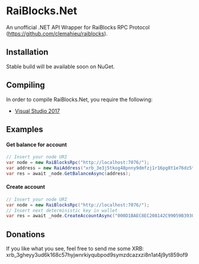 # RaiBlocks.Net

An unofficial .NET API Wrapper for RaiBlocks RPC Protocol (https://github.com/clemahieu/raiblocks).


## Installation 
Stable build will be available soon on NuGet.

## Compiling
In order to compile RaiBlocks.Net, you require the following:

- [Visual Studio 2017](https://www.microsoft.com/net/core#windowsvs2017)

## Examples

#### Get balance for account
```csharp
// Insert your node URI
var node = new RaiBlocksRpc("http://localhost:7076/"); 
var address = new RaiAddress("xrb_3e3j5tkog48pnny9dmfzj1r16pg8t1e76dz5tmac6iq689wyjfpi00000000");
var res = await _node.GetBalanceAsync(address);
```

#### Create account

```csharp
// Insert your node URI
var node = new RaiBlocksRpc("http://localhost:7076/"); 
// Insert next deterministic key in wallet
var res = await _node.CreateAccountAsync("000D1BAEC8EC208142C99059B393051BAC8380F9B5A2E6B2489A277D81789F3F");
```

## Donations
If you like what you see, feel free to send me some XRB:
xrb_3gheyy3ud6k168c57hyjwnrkiyqubpod9symzdcazxzi8n1at4j9yt859of9